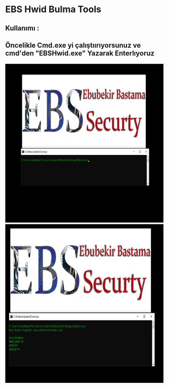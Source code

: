 # EBS Hwid Bulma Tools
<h2>Kullanımı :<h2>
  <p>Öncelikle Cmd.exe yi çalıştıırıyorsunuz ve cmd'den 
    <b>"EBSHwid.exe"</b>
  Yazarak Enterlıyoruz
  </p>
  <img src="https://raw.githubusercontent.com/ebubekirbastama/EBSHwidBulmaTools/main/1.png" alt="Girl in a jacket" width="500" height="500">
  <img src="https://raw.githubusercontent.com/ebubekirbastama/EBSHwidBulmaTools/main/2.png" alt="Girl in a jacket" width="500" height="500">

